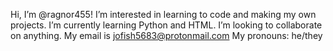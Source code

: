 Hi, I’m @ragnor455!
I’m interested in learning to code and making my own projects.
I’m currently learning Python and HTML.
I’m looking to collaborate on anything.
My email is jofish5683@protonmail.com
My pronouns: he/they
